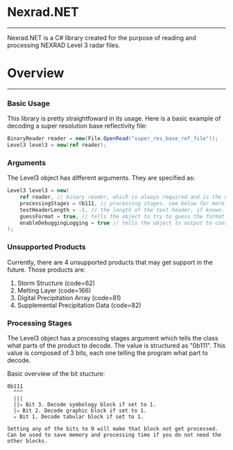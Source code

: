 # Nexrad.NET
---
Nexrad.NET is a C# library created for the purpose of reading and processing NEXRAD Level 3 radar files.

# Overview
---

### Basic Usage
This library is pretty straightfoward in its usage.
Here is a basic example of decoding a super resolution base reflectivity file:
```cs
BinaryReader reader = new(File.OpenRead("super_res_base_ref_file"));
Level3 level3 = new(ref reader);
```

### Arguments
The Level3 object has different arguments. They are specified as:
```cs
Level3 level3 = new(
    ref reader, // binary reader, which is always required and is the only required arg. (must be passed as reference via ref keyword)
    processingStages = 0b111, // processing stages. see below for more details.
    textHeaderLength = -1, // the length of the text header, if known. default value is -1.
    guessFormat = true, // tells the object to try to guess the format and text header length. default value is true.
    enableDebuggingLogging = true // tells the object to output to console for logging reasons.
);
```

### Unsupported Products
Currently, there are 4 unsupported products that may get support in the future.
Those products are:
1. Storm Structure (code=62)
2. Melting Layer (code=166)
3. Digital Precipitation Array (code=81)
4. Supplemental Precipitation Data (code=82)

### Processing Stages
The Level3 object has a processing stages argument which tells the class what parts of the product to decode. The value is structured as "0b111". This value is composed of 3 bits, each one telling the program what part to decode.

Basic overview of the bit stucture:
```
0b111
  ^^^
  |||
  ||⤷ Bit 3. Decode symbology block if set to 1.
  |⤷ Bit 2. Decode graphic block if set to 1.
  ⤷ Bit 1. Decode tabular block if set to 1.

Setting any of the bits to 0 will make that block not get processed. Can be used to save memory and processing time if you do not need the other blocks.
```
